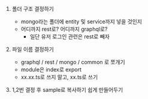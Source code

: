 1. 폴더 구조 결정하기

    - mongo라는 폴더에 entity 및 service까지 넣을 것인지
    - 어디까지 rest로? 어디까지 graphql로?
        - 일단 유저 로그인 관련은 rest로 빼자

2. 파일 이름 결정하기

    - graphql / rest / mongo / common 로 쪼개기
    - module은 index로 export
    - xx.xx.ts로 쓰지 말고, xx.ts로 쓰기

3. 1,2번 결정 후 sample로 복사하기 쉽게 만들어두기
